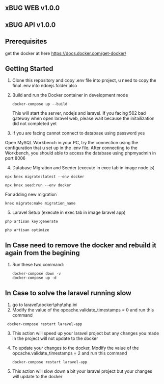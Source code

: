 ## xBUG WEB v1.0.0
## xBUG API v1.0.0
## Prerequisites

get the docker at here https://docs.docker.com/get-docker/

## Getting Started

1. Clone this repository and copy .env file into project, u need to copy the final .env into ndoejs folder also

2. Build and run the Docker container in development mode

   ```
   docker-compose up --build
   ```


   This will start the server, nodejs and laravel. If you facing 502 bad gateway when open laravel web, please wait because the initailization did not completed yet

3. If you are facing cannot connect to database using password yes


Open MySQL Workbench in your PC, try the connection using the configuration that u set up in the .env file. After connecting to the Workbench, you should able to access the database using phpmyadmin in port 8006



4. Database Migration and Seeder (execute in exec tab in image node js)

```
npx knex migrate:latest --env docker
```
```
npx knex seed:run --env docker
```

For adding new migration 
```
knex migrate:make migration_name
```


5. Laravel Setup (execute in exec tab in image laravel app)

```
php artisan key:generate

php artisan optimize 
```
   
## In Case need to remove the docker and rebuild it again from the begining


1. Run these two command:
   ```
   docker-compose down -v
   docker-compose up -d
   ```

## In Case to solve the laravel running slow


1. go to laravel\docker\php\php.ini
2. Modify the value of the opcache.validate_timestamps = 0 and run this command
  ```
   docker-compose restart laravel-app
   ```
3. This action will speed up your laravel project but any changes you made in the project will not update to the docker

4. To update your changes to the docker,  Modify the value of the opcache.validate_timestamps = 2 and run this command
   ```
   docker-compose restart laravel-app
   ```
5. This action will slow down a bit your laravel project but your changes will update to the docker
 
